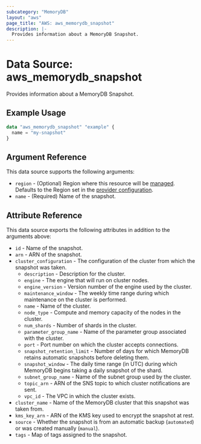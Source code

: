 ```yaml
---
subcategory: "MemoryDB"
layout: "aws"
page_title: "AWS: aws_memorydb_snapshot"
description: |-
  Provides information about a MemoryDB Snapshot.
---
```


# Data Source: aws_memorydb_snapshot

Provides information about a MemoryDB Snapshot.

## Example Usage

```terraform
data "aws_memorydb_snapshot" "example" {
  name = "my-snapshot"
}
```

## Argument Reference

This data source supports the following arguments:

* `region` - (Optional) Region where this resource will be [managed](https://docs.aws.amazon.com/general/latest/gr/rande.html#regional-endpoints). Defaults to the Region set in the [provider configuration](https://registry.terraform.io/providers/hashicorp/aws/latest/docs#aws-configuration-reference).
* `name` - (Required) Name of the snapshot.

## Attribute Reference

This data source exports the following attributes in addition to the arguments above:

* `id` - Name of the snapshot.
* `arn` - ARN of the snapshot.
* `cluster_configuration` - The configuration of the cluster from which the snapshot was taken.
    * `description` - Description for the cluster.
    * `engine` - The engine that will run on cluster nodes.
    * `engine_version` - Version number of the engine used by the cluster.
    * `maintenance_window` - The weekly time range during which maintenance on the cluster is performed.
    * `name` - Name of the cluster.
    * `node_type` - Compute and memory capacity of the nodes in the cluster.
    * `num_shards` - Number of shards in the cluster.
    * `parameter_group_name` - Name of the parameter group associated with the cluster.
    * `port` - Port number on which the cluster accepts connections.
    * `snapshot_retention_limit` - Number of days for which MemoryDB retains automatic snapshots before deleting them.
    * `snapshot_window` - The daily time range (in UTC) during which MemoryDB begins taking a daily snapshot of the shard.
    * `subnet_group_name` - Name of the subnet group used by the cluster.
    * `topic_arn` - ARN of the SNS topic to which cluster notifications are sent.
    * `vpc_id` - The VPC in which the cluster exists.
* `cluster_name` - Name of the MemoryDB cluster that this snapshot was taken from.
* `kms_key_arn` - ARN of the KMS key used to encrypt the snapshot at rest.
* `source` - Whether the snapshot is from an automatic backup (`automated`) or was created manually (`manual`).
* `tags` - Map of tags assigned to the snapshot.
